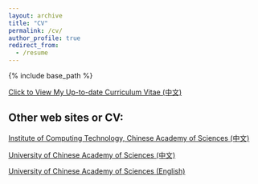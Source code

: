 ```yaml
---
layout: archive
title: "CV"
permalink: /cv/
author_profile: true
redirect_from:
  - /resume
---
```


{% include base_path %}

[Click to View My Up-to-date Curriculum Vitae (中文)](../files/resume_chinese_20220620.pdf)



Other web sites or CV:
----

[Institute of Computing Technology, Chinese Academy of Sciences (中文)](http://www.ict.cas.cn/sourcedb_2018_ict_cas/cn/jssrck/202111/t20211105_6245596.html)

[University of Chinese Academy of Sciences (中文)](https://people.ucas.edu.cn/~fanyixing)

[University of Chinese Academy of Sciences (English)](https://people.ucas.edu.cn/~fanyixing?language=en)


